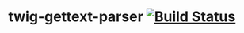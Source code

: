 twig-gettext-parser [![Build Status](https://travis-ci.org/micmia/twig-gettext-parser.png)](https://travis-ci.org/micmia/twig-gettext-parser)
===================
